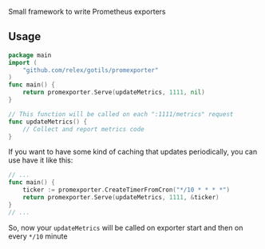 Small framework to write Prometheus exporters

## Usage
```go
package main
import (
    "github.com/relex/gotils/promexporter"
)
func main() {
	return promexporter.Serve(updateMetrics, 1111, nil)
}

// This function will be called on each ":1111/metrics" request
func updateMetrics() {
	// Collect and report metrics code
}
```

If you want to have some kind of caching that updates periodically, you can use have it like this:
```go
// ...
func main() {
	ticker := promexporter.CreateTimerFromCron("*/10 * * * *")
	return promexporter.Serve(updateMetrics, 1111, &ticker)
}
// ...
```
So, now your `updateMetrics` will be called on exporter start and then on every `*/10` minute

